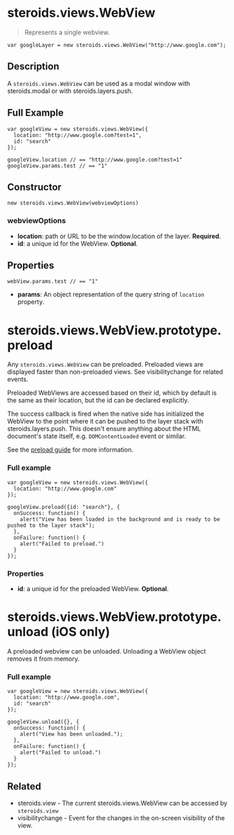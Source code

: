 steroids.views.WebView
========================

  > Represents a single webview.

    var googleLayer = new steroids.views.WebView("http://www.google.com");

## Description

A `steroids.views.WebView` can be used as a modal window with steroids.modal or with steroids.layers.push.


## Full Example

    var googleView = new steroids.views.WebView({
      location: "http://www.google.com?test=1",
      id: "search"
    });

    googleView.location // == "http://www.google.com?test=1"
    googleView.params.test // == "1"

## Constructor

    new steroids.views.WebView(webviewOptions)

### webviewOptions

- __location__: path or URL to be the window.location of the layer. __Required__.
- __id__: a unique id for the WebView. __Optional__.


## Properties

    webView.params.test // == "1"

- __params__: An object representation of the query string of `location` property.

steroids.views.WebView.prototype.preload
=======

Any `steroids.views.WebView` can be preloaded. Preloaded views are displayed faster than non-preloaded views.  See visibilitychange for related events.

Preloaded WebViews are accessed based on their id, which by default is the same as their location, but the id can be declared explicitly.

The success callback is fired when the native side has initialized the WebView to the point where it can be pushed to the layer stack with steroids.layers.push. This doesn't ensure anything about the HTML document's state itself, e.g. `DOMContentLoaded` event or similar.

See the [preload guide](http://guides.appgyver.com/steroids/guides/steroids-js/using-preloaded-webviews/) for more information.

### Full example

    var googleView = new steroids.views.WebView({
      location: "http://www.google.com"
    });

    googleView.preload({id: "search"}, {
      onSuccess: function() {
        alert("View has been loaded in the background and is ready to be pushed to the layer stack");
      },
      onFailure: function() {
        alert("Failed to preload.")
      }
    });

### Properties

- __id__: a unique id for the preloaded WebView. __Optional__.

steroids.views.WebView.prototype.unload (iOS only)
=======

A preloaded webview can be unloaded. Unloading a WebView object removes it from memory.

### Full example

    var googleView = new steroids.views.WebView({
      location: "http://www.google.com",
      id: "search"
    });

    googleView.unload({}, {
      onSuccess: function() {
        alert("View has been unloaded.");
      },
      onFailure: function() {
        alert("Failed to unload.")
      }
    });

Related
-------
 - steroids.view - The current steroids.views.WebView can be accessed by `steroids.view`
 - visibilitychange - Event for the changes in the on-screen visibility of the view.
